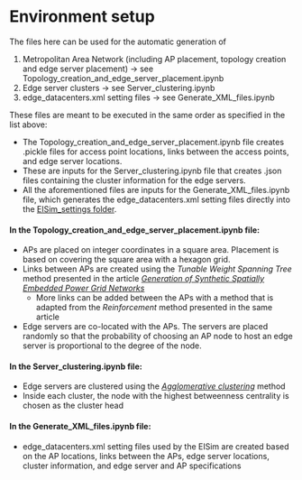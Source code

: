 # Environment setup

The files here can be used for the automatic generation of 

1. Metropolitan Area Network (including AP placement, topology creation and edge server placement) -> see Topology_creation_and_edge_server_placement.ipynb
1. Edge server clusters -> see Server_clustering.ipynb
1. edge_datacenters.xml setting files -> see Generate_XML_files.ipynb

These files are meant to be executed in the same order as specified in the list above:

* The Topology_creation_and_edge_server_placement.ipynb file creates .pickle files for access point locations, links between the access points, and edge server locations.
* These are inputs for the Server_clustering.ipynb file that creates .json files containing the cluster information for the edge servers.
* All the aforementioned files are inputs for the Generate_XML_files.ipynb file, which generates the edge_datacenters.xml setting files directly into the 
[EISim_settings folder](../EISim/EISim_settings).

#### In the Topology_creation_and_edge_server_placement.ipynb file:

* APs are placed on integer coordinates in a square area. Placement is based on covering the square area with a hexagon grid.
* Links between APs are created using the *Tunable Weight Spanning Tree* method presented in the article *[Generation of Synthetic Spatially Embedded Power Grid Networks](https://arxiv.org/abs/1508.04447)*
    * More links can be added between the APs with a method that is adapted from the *Reinforcement* method presented in the same article
* Edge servers are co-located with the APs. The servers are placed randomly so that the probability of choosing an AP node to host an edge server is proportional to the degree of the node.

#### In the Server_clustering.ipynb file:

* Edge servers are clustered using the *[Agglomerative clustering](https://scikit-learn.org/stable/modules/generated/sklearn.cluster.AgglomerativeClustering.html)* method
* Inside each cluster, the node with the highest betweenness centrality is chosen as the cluster head

#### In the Generate_XML_files.ipynb file:

* edge_datacenters.xml setting files used by the EISim are created based on the AP locations, links between the APs, edge server locations, cluster information, and edge server and AP specifications